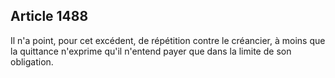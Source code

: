 Article 1488
----
Il n'a point, pour cet excédent, de répétition contre le créancier, à moins que
la quittance n'exprime qu'il n'entend payer que dans la limite de son
obligation.
